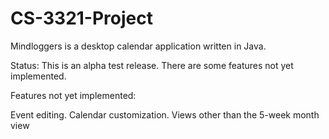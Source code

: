 # CS-3321-Project

Mindloggers is a desktop calendar application written in Java. 

Status:
This is an alpha test release. There are some features not yet implemented.

Features not yet implemented:

Event editing.
Calendar customization.
Views other than the 5-week month view

